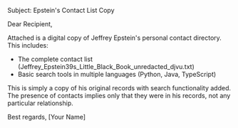 Subject: Epstein's Contact List Copy

Dear Recipient,

Attached is a digital copy of Jeffrey Epstein's personal contact directory. This includes:
- The complete contact list (Jeffrey_Epstein39s_Little_Black_Book_unredacted_djvu.txt)
- Basic search tools in multiple languages (Python, Java, TypeScript)

This is simply a copy of his original records with search functionality added. The presence of contacts implies only that they were in his records, not any particular relationship.

Best regards,
[Your Name]
